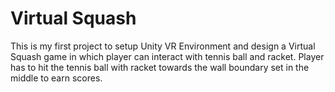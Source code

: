 # Virtual Squash
This is my first project to setup Unity VR Environment and design a Virtual Squash game in which player can interact with tennis ball and racket. Player has to hit the tennis ball with racket towards the wall boundary set in the middle to earn scores.
